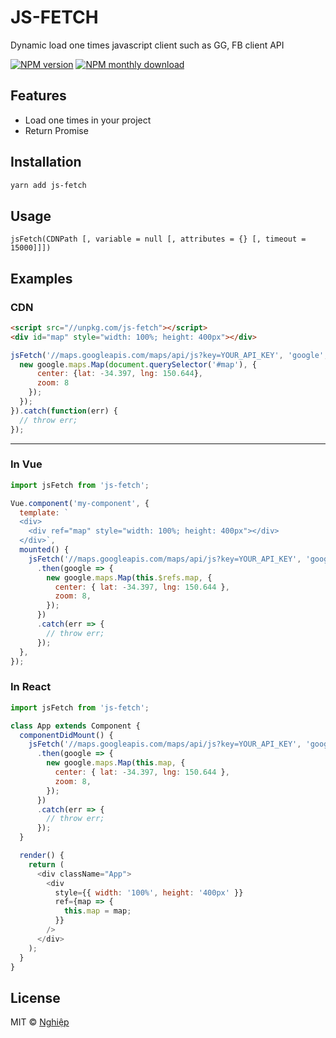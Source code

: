 # JS-FETCH

Dynamic load one times javascript client such as GG, FB client API

[![NPM version](https://img.shields.io/npm/v/js-fetch.svg)](https://www.npmjs.com/package/js-fetch)
[![NPM monthly download](https://img.shields.io/npm/dm/js-fetch.svg)](https://www.npmjs.com/package/js-fetch)

## Features

* Load one times in your project
* Return Promise

## Installation

```sh
yarn add js-fetch
```

## Usage

`jsFetch(CDNPath [, variable = null [, attributes = {} [, timeout = 15000]]])`

## Examples

### CDN

```html
<script src="//unpkg.com/js-fetch"></script>
<div id="map" style="width: 100%; height: 400px"></div>
```

```js
jsFetch('//maps.googleapis.com/maps/api/js?key=YOUR_API_KEY', 'google', { async: true, id: 'abc' }, 5000).then(function(google) {
  new google.maps.Map(document.querySelector('#map'), {
      center: {lat: -34.397, lng: 150.644},
      zoom: 8
    });
  });
}).catch(function(err) {
  // throw err;
});
```

---

### In Vue

```js
import jsFetch from 'js-fetch';

Vue.component('my-component', {
  template: `
  <div>
    <div ref="map" style="width: 100%; height: 400px"></div>
  </div>`,
  mounted() {
    jsFetch('//maps.googleapis.com/maps/api/js?key=YOUR_API_KEY', 'google')
      .then(google => {
        new google.maps.Map(this.$refs.map, {
          center: { lat: -34.397, lng: 150.644 },
          zoom: 8,
        });
      })
      .catch(err => {
        // throw err;
      });
  },
});
```

### In React

```js
import jsFetch from 'js-fetch';

class App extends Component {
  componentDidMount() {
    jsFetch('//maps.googleapis.com/maps/api/js?key=YOUR_API_KEY', 'google')
      .then(google => {
        new google.maps.Map(this.map, {
          center: { lat: -34.397, lng: 150.644 },
          zoom: 8,
        });
      })
      .catch(err => {
        // throw err;
      });
  }

  render() {
    return (
      <div className="App">
        <div
          style={{ width: '100%', height: '400px' }}
          ref={map => {
            this.map = map;
          }}
        />
      </div>
    );
  }
}
```

## License

MIT © [Nghiệp](http://nghiepit.pro)
